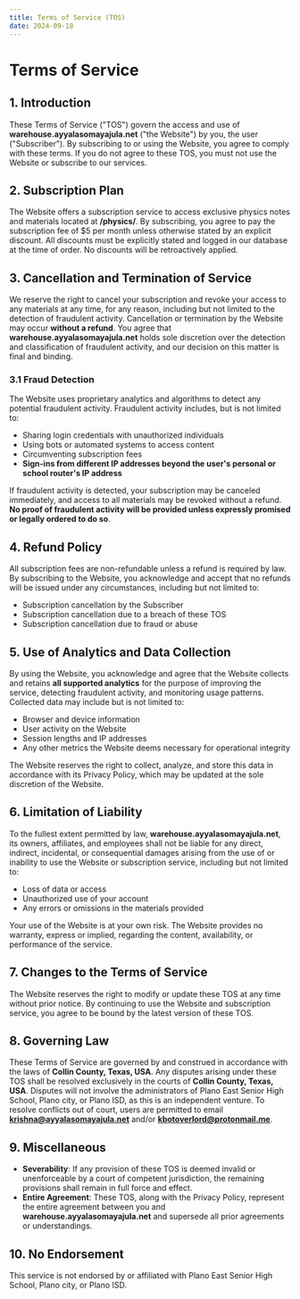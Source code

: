 ```yaml
---
title: Terms of Service (TOS)
date: 2024-09-18
---
```

# **Terms of Service**

## **1. Introduction**

These Terms of Service ("TOS") govern the access and use of **warehouse.ayyalasomayajula.net** ("the Website") by you, the user ("Subscriber"). By subscribing to or using the Website, you agree to comply with these terms. If you do not agree to these TOS, you must not use the Website or subscribe to our services.

## **2. Subscription Plan**

The Website offers a subscription service to access exclusive physics notes and materials located at **/physics/**. By subscribing, you agree to pay the subscription fee of $5 per month unless otherwise stated by an explicit discount. All discounts must be explicitly stated and logged in our database at the time of order. No discounts will be retroactively applied.

## **3. Cancellation and Termination of Service**

We reserve the right to cancel your subscription and revoke your access to any materials at any time, for any reason, including but not limited to the detection of fraudulent activity. Cancellation or termination by the Website may occur **without a refund**. You agree that **warehouse.ayyalasomayajula.net** holds sole discretion over the detection and classification of fraudulent activity, and our decision on this matter is final and binding.

### **3.1 Fraud Detection**

The Website uses proprietary analytics and algorithms to detect any potential fraudulent activity. Fraudulent activity includes, but is not limited to:

- Sharing login credentials with unauthorized individuals
- Using bots or automated systems to access content
- Circumventing subscription fees
- **Sign-ins from different IP addresses beyond the user's personal or school router's IP address**

If fraudulent activity is detected, your subscription may be canceled immediately, and access to all materials may be revoked without a refund. **No proof of fraudulent activity will be provided unless expressly promised or legally ordered to do so**.

## **4. Refund Policy**

All subscription fees are non-refundable unless a refund is required by law. By subscribing to the Website, you acknowledge and accept that no refunds will be issued under any circumstances, including but not limited to:

- Subscription cancellation by the Subscriber
- Subscription cancellation due to a breach of these TOS
- Subscription cancellation due to fraud or abuse

## **5. Use of Analytics and Data Collection**

By using the Website, you acknowledge and agree that the Website collects and retains **all supported analytics** for the purpose of improving the service, detecting fraudulent activity, and monitoring usage patterns. Collected data may include but is not limited to:

- Browser and device information
- User activity on the Website
- Session lengths and IP addresses
- Any other metrics the Website deems necessary for operational integrity

The Website reserves the right to collect, analyze, and store this data in accordance with its Privacy Policy, which may be updated at the sole discretion of the Website.

## **6. Limitation of Liability**

To the fullest extent permitted by law, **warehouse.ayyalasomayajula.net**, its owners, affiliates, and employees shall not be liable for any direct, indirect, incidental, or consequential damages arising from the use of or inability to use the Website or subscription service, including but not limited to:

- Loss of data or access
- Unauthorized use of your account
- Any errors or omissions in the materials provided

Your use of the Website is at your own risk. The Website provides no warranty, express or implied, regarding the content, availability, or performance of the service.

## **7. Changes to the Terms of Service**

The Website reserves the right to modify or update these TOS at any time without prior notice. By continuing to use the Website and subscription service, you agree to be bound by the latest version of these TOS.

## **8. Governing Law**

These Terms of Service are governed by and construed in accordance with the laws of **Collin County, Texas, USA**. Any disputes arising under these TOS shall be resolved exclusively in the courts of **Collin County, Texas, USA**. Disputes will not involve the administrators of Plano East Senior High School, Plano city, or Plano ISD, as this is an independent venture. To resolve conflicts out of court, users are permitted to email **krishna@ayyalasomayajula.net** and/or **kbotoverlord@protonmail.me**.

## **9. Miscellaneous**

- **Severability**: If any provision of these TOS is deemed invalid or unenforceable by a court of competent jurisdiction, the remaining provisions shall remain in full force and effect.
- **Entire Agreement**: These TOS, along with the Privacy Policy, represent the entire agreement between you and **warehouse.ayyalasomayajula.net** and supersede all prior agreements or understandings.

## **10. No Endorsement**

This service is not endorsed by or affiliated with Plano East Senior High School, Plano city, or Plano ISD.
